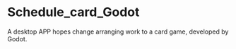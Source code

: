 # Schedule_card_Godot
A desktop APP hopes change arranging work to a card game, developed by Godot. 
